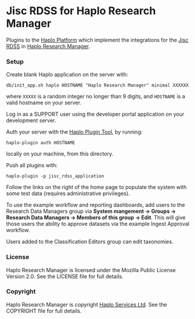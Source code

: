 
# Jisc RDSS for Haplo Research Manager

Plugins to the [Haplo Platform](http://haplo.org) which implement the integrations for the [Jisc RDSS](https://www.jisc.ac.uk/rd/projects/research-data-shared-service) in [Haplo Research Manager](http://www.research-manager.co.uk).


### Setup

Create blank Haplo application on the server with:

`db/init_app.sh haplo HOSTNAME "Haplo Research Manager" minimal XXXXXX`

where `XXXXX` is a random integer no longer than 9 digits, and `HOSTNAME` is a valid hostname on your server.

Log in as a SUPPORT user using the developer portal application on your development server.

Auth your server with the [Haplo Plugin Tool](http://docs.haplo.org/dev/tool/plugin), by running:
	
`haplo-plugin auth HOSTNAME`

locally on your machine, from this directory.

Push all plugins with:

`haplo-plugin -p jisc_rdss_application`

Follow the links on the right of the home page to populate the system with some test data (requires administrative privileges).

To use the example workflow and reporting dashboards, add users to the Research Data Managers group via **System mangement -> Groups -> Research Data Managers -> Members of this group -> Edit**. This will give those users the ability to approve datasets via the example Ingest Approval workflow.

Users added to the Classification Editors group can edit taxonomies.


### License

Haplo Research Manager is licensed under the Mozilla Public License Version 2.0. See the LICENSE file for full details.

### Copyright

Haplo Research Manager is copyright [Haplo Services Ltd](http://www.haplo-services.com). See the COPYRIGHT file for full details.
